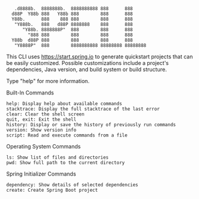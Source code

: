 
       .d8888b.  8888888b.  8888888888 888      888
      d88P  Y88b 888   Y88b 888        888      888
      Y88b.      888    888 888        888      888
       "Y888b.   888   d88P 8888888    888      888
          "Y88b. 8888888P"  888        888      888
            "888 888        888        888      888
      Y88b  d88P 888        888        888      888
       "Y8888P"  888        8888888888 88888888 88888888

This CLI uses https://start.spring.io to generate quickstart projects that can be easily customized.
Possible customizations include a project's dependencies, Java version, and build system or
build structure.

Type "help" for more information.

Built-In Commands

    help: Display help about available commands
    stacktrace: Display the full stacktrace of the last error
    clear: Clear the shell screen
    quit, exit: Exit the shell
    history: Display or save the history of previously run commands
    version: Show version info
    script: Read and execute commands from a file

Operating System Commands

    ls: Show list of files and directories
    pwd: Show full path to the current directory

Spring Initializer Commands

    dependency: Show details of selected dependencies
    create: Create Spring Boot project
